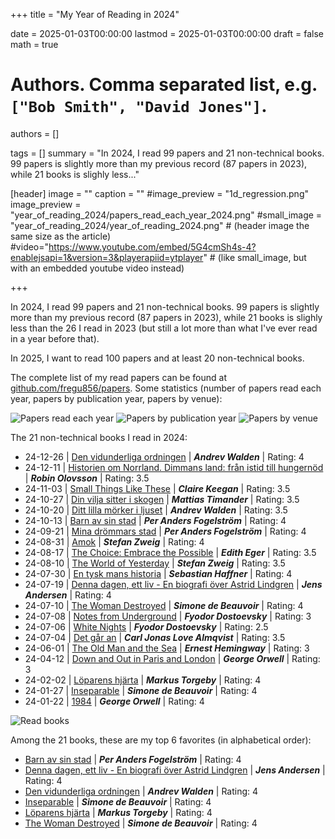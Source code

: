 +++
title = "My Year of Reading in 2024"

date = 2025-01-03T00:00:00
lastmod = 2025-01-03T00:00:00
draft = false
math = true

# Authors. Comma separated list, e.g. `["Bob Smith", "David Jones"]`.
authors = []

tags = []
summary = "In 2024, I read 99 papers and 21 non-technical books. 99 papers is slightly more than my previous record (87 papers in 2023), while 21 books is slighly less..."

[header]
image = ""
caption = ""
#image_preview = "1d_regression.png"
image_preview = "year_of_reading_2024/papers_read_each_year_2024.png"
#small_image = "year_of_reading_2024/year_of_reading_2024.png" # (header image the same size as the article)
#video="https://www.youtube.com/embed/5G4cmSh4s-4?enablejsapi=1&version=3&playerapiid=ytplayer" # (like small_image, but with an embedded youtube video instead)

+++

In 2024, I read 99 papers and 21 non-technical books. 99 papers is slightly more than my previous record (87 papers in 2023), while 21 books is slighly less than the 26 I read in 2023 (but still a lot more than what I've ever read in a year before that).

In 2025, I want to read 100 papers and at least 20 non-technical books.


The complete list of my read papers can be found at [github.com/fregu856/papers](https://github.com/fregu856/papers). Some statistics (number of papers read each year, papers by publication year, papers by venue):

![Papers read each year](/img/year_of_reading_2024/papers_read_each_year_2024.svg)
![Papers by publication year](/img/year_of_reading_2024/papers_by_publication_year_2024.svg)
![Papers by venue](/img/year_of_reading_2024/papers_by_venue_2024.svg)


The 21 non-technical books I read in 2024:

* 24-12-26 | [Den vidunderliga ordningen](https://www.goodreads.com/book/show/214479660-den-vidunderliga-ordningen) | _**Andrev Walden**_ | Rating: 4
* 24-12-11 | [Historien om Norrland. Dimmans land: från istid till hungernöd](https://www.goodreads.com/book/show/217189639-dimmans-land) | _**Robin Olovsson**_ | Rating: 3.5
* 24-11-03 | [Small Things Like These](https://www.goodreads.com/book/show/58662236-small-things-like-these) | _**Claire Keegan**_ | Rating: 3.5
* 24-10-27 | [Din vilja sitter i skogen](https://www.goodreads.com/book/show/218063480-din-vilja-sitter-i-skogen) | _**Mattias Timander**_ | Rating: 3.5
* 24-10-20 | [Ditt lilla mörker i ljuset](https://www.goodreads.com/book/show/40024238-ditt-lilla-m-rker-i-ljuset) | _**Andrev Walden**_ | Rating: 3.5
* 24-10-13 | [Barn av sin stad](https://www.goodreads.com/book/show/1696088.Barn_av_sin_stad) | _**Per Anders Fogelström**_ | Rating: 4
* 24-09-21 | [Mina drömmars stad](https://www.goodreads.com/book/show/1696078.Mina_dr_mmars_stad) | _**Per Anders Fogelström**_ | Rating: 4
* 24-08-31 | [Amok](https://www.goodreads.com/book/show/28186038-amok) | _**Stefan Zweig**_ | Rating: 4
* 24-08-17 | [The Choice: Embrace the Possible](https://www.goodreads.com/book/show/30753738-the-choice) | _**Edith Eger**_ | Rating: 3.5
* 24-08-10 | [The World of Yesterday](https://www.goodreads.com/book/show/629429.The_World_of_Yesterday) | _**Stefan Zweig**_ | Rating: 3.5
* 24-07-30 | [En tysk mans historia](https://www.goodreads.com/book/show/25004547-en-tysk-mans-historia-minnen-1914-1933) | _**Sebastian Haffner**_ | Rating: 4
* 24-07-19 | [Denna dagen, ett liv - En biografi över Astrid Lindgren](https://www.goodreads.com/book/show/23480268-denne-dag-et-liv) | _**Jens Andersen**_ | Rating: 4
* 24-07-10 | [The Woman Destroyed](https://www.goodreads.com/book/show/40144034-den-brutna-kvinnan) | _**Simone de Beauvoir**_ | Rating: 4
* 24-07-08 | [Notes from Underground](https://www.goodreads.com/book/show/49455.Notes_from_Underground) | _**Fyodor Dostoevsky**_ | Rating: 3
* 24-07-06 | [White Nights](https://www.goodreads.com/book/show/1772910.White_Nights) | _**Fyodor Dostoevsky**_ | Rating: 2.5
* 24-07-04 | [Det går an](https://www.goodreads.com/book/show/3892118-det-g-r-an) | _**Carl Jonas Love Almqvist**_ | Rating: 3.5
* 24-06-01 | [The Old Man and the Sea](https://www.goodreads.com/book/show/2165.The_Old_Man_and_the_Sea) | _**Ernest Hemingway**_ | Rating: 3
* 24-04-12 | [Down and Out in Paris and London](https://www.goodreads.com/book/show/393199.Down_and_Out_in_Paris_and_London) | _**George Orwell**_ | Rating: 3
* 24-02-02 | [Löparens hjärta](https://www.goodreads.com/book/show/25251914-l-parens-hj-rta) | _**Markus Torgeby**_ | Rating: 4
* 24-01-27 | [Inseparable](https://www.goodreads.com/book/show/56197486-inseparable) | _**Simone de Beauvoir**_ | Rating: 4
* 24-01-22 | [1984](https://www.goodreads.com/book/show/61439040-1984) | _**George Orwell**_ | Rating: 4

![Read books](/img/year_of_reading_2024/book_reading_2024.jpg)


Among the 21 books, these are my top 6 favorites (in alphabetical order):

* [Barn av sin stad](https://www.goodreads.com/book/show/1696088.Barn_av_sin_stad) | _**Per Anders Fogelström**_ | Rating: 4
* [Denna dagen, ett liv - En biografi över Astrid Lindgren](https://www.goodreads.com/book/show/23480268-denne-dag-et-liv) | _**Jens Andersen**_ | Rating: 4
* [Den vidunderliga ordningen](https://www.goodreads.com/book/show/214479660-den-vidunderliga-ordningen) | _**Andrev Walden**_ | Rating: 4
* [Inseparable](https://www.goodreads.com/book/show/56197486-inseparable) | _**Simone de Beauvoir**_ | Rating: 4
* [Löparens hjärta](https://www.goodreads.com/book/show/25251914-l-parens-hj-rta) | _**Markus Torgeby**_ | Rating: 4
* [The Woman Destroyed](https://www.goodreads.com/book/show/40144034-den-brutna-kvinnan) | _**Simone de Beauvoir**_ | Rating: 4
